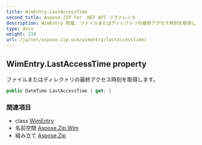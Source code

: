 ```yaml
---
title: WimEntry.LastAccessTime
second_title: Aspose.ZIP for .NET API リファレンス
description: WimEntry 財産. ファイルまたはディレクトリの最終アクセス時刻を取得します
type: docs
weight: 110
url: /ja/net/aspose.zip.wim/wimentry/lastaccesstime/
---
```

## WimEntry.LastAccessTime property

ファイルまたはディレクトリの最終アクセス時刻を取得します。

```csharp
public DateTime LastAccessTime { get; }
```

### 関連項目

* class [WimEntry](../)
* 名前空間 [Aspose.Zip.Wim](../../wimentry/)
* 組み立て [Aspose.Zip](../../../)


